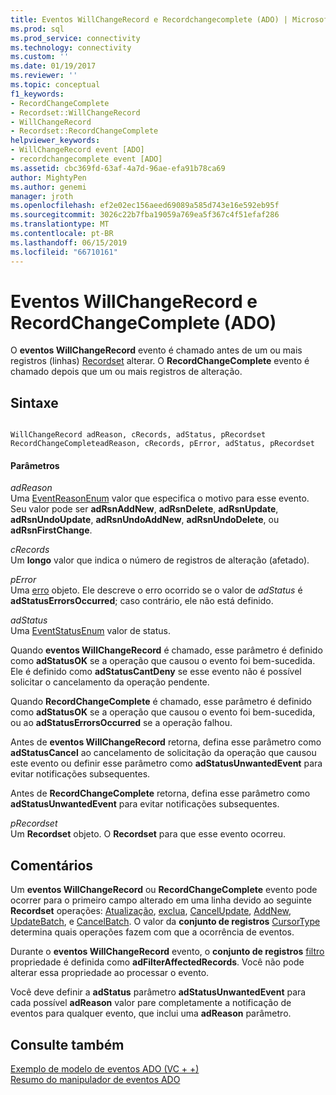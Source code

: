 ```yaml
---
title: Eventos WillChangeRecord e Recordchangecomplete (ADO) | Microsoft Docs
ms.prod: sql
ms.prod_service: connectivity
ms.technology: connectivity
ms.custom: ''
ms.date: 01/19/2017
ms.reviewer: ''
ms.topic: conceptual
f1_keywords:
- RecordChangeComplete
- Recordset::WillChangeRecord
- WillChangeRecord
- Recordset::RecordChangeComplete
helpviewer_keywords:
- WillChangeRecord event [ADO]
- recordchangecomplete event [ADO]
ms.assetid: cbc369fd-63af-4a7d-96ae-efa91b78ca69
author: MightyPen
ms.author: genemi
manager: jroth
ms.openlocfilehash: ef2e02ec156aeed69089a585d743e16e592eb95f
ms.sourcegitcommit: 3026c22b7fba19059a769ea5f367c4f51efaf286
ms.translationtype: MT
ms.contentlocale: pt-BR
ms.lasthandoff: 06/15/2019
ms.locfileid: "66710161"
---
```

# <a name="willchangerecord-and-recordchangecomplete-events-ado"></a>Eventos WillChangeRecord e RecordChangeComplete (ADO)
O **eventos WillChangeRecord** evento é chamado antes de um ou mais registros (linhas) [Recordset](../../../ado/reference/ado-api/recordset-object-ado.md) alterar. O **RecordChangeComplete** evento é chamado depois que um ou mais registros de alteração.  
  
## <a name="syntax"></a>Sintaxe  
  
```  
  
WillChangeRecord adReason, cRecords, adStatus, pRecordset  
RecordChangeCompleteadReason, cRecords, pError, adStatus, pRecordset  
```  
  
#### <a name="parameters"></a>Parâmetros  
 *adReason*  
 Uma [EventReasonEnum](../../../ado/reference/ado-api/eventreasonenum.md) valor que especifica o motivo para esse evento. Seu valor pode ser **adRsnAddNew**, **adRsnDelete**, **adRsnUpdate**, **adRsnUndoUpdate**, **adRsnUndoAddNew**, **adRsnUndoDelete**, ou **adRsnFirstChange**.  
  
 *cRecords*  
 Um **longo** valor que indica o número de registros de alteração (afetado).  
  
 *pError*  
 Uma [erro](../../../ado/reference/ado-api/error-object.md) objeto. Ele descreve o erro ocorrido se o valor de *adStatus* é **adStatusErrorsOccurred**; caso contrário, ele não está definido.  
  
 *adStatus*  
 Uma [EventStatusEnum](../../../ado/reference/ado-api/eventstatusenum.md) valor de status.  
  
 Quando **eventos WillChangeRecord** é chamado, esse parâmetro é definido como **adStatusOK** se a operação que causou o evento foi bem-sucedida. Ele é definido como **adStatusCantDeny** se esse evento não é possível solicitar o cancelamento da operação pendente.  
  
 Quando **RecordChangeComplete** é chamado, esse parâmetro é definido como **adStatusOK** se a operação que causou o evento foi bem-sucedida, ou ao **adStatusErrorsOccurred** se a operação falhou.  
  
 Antes de **eventos WillChangeRecord** retorna, defina esse parâmetro como **adStatusCancel** ao cancelamento de solicitação da operação que causou este evento ou definir esse parâmetro como  **adStatusUnwantedEvent** para evitar notificações subsequentes.  
  
 Antes de **RecordChangeComplete** retorna, defina esse parâmetro como **adStatusUnwantedEvent** para evitar notificações subsequentes.  
  
 *pRecordset*  
 Um **Recordset** objeto. O **Recordset** para que esse evento ocorreu.  
  
## <a name="remarks"></a>Comentários  
 Um **eventos WillChangeRecord** ou **RecordChangeComplete** evento pode ocorrer para o primeiro campo alterado em uma linha devido ao seguinte **Recordset** operações: [Atualização](../../../ado/reference/ado-api/update-method.md), [exclua](../../../ado/reference/ado-api/delete-method-ado-recordset.md), [CancelUpdate](../../../ado/reference/ado-api/cancelupdate-method-ado.md), [AddNew](../../../ado/reference/ado-api/addnew-method-ado.md), [UpdateBatch](../../../ado/reference/ado-api/updatebatch-method.md), e [CancelBatch](../../../ado/reference/ado-api/cancelbatch-method-ado.md). O valor da **conjunto de registros** [CursorType](../../../ado/reference/ado-api/cursortype-property-ado.md) determina quais operações fazem com que a ocorrência de eventos.  
  
 Durante o **eventos WillChangeRecord** evento, o **conjunto de registros** [filtro](../../../ado/reference/ado-api/filter-property.md) propriedade é definida como **adFilterAffectedRecords**. Você não pode alterar essa propriedade ao processar o evento.  
  
 Você deve definir a **adStatus** parâmetro **adStatusUnwantedEvent** para cada possível **adReason** valor pare completamente a notificação de eventos para qualquer evento, que inclui uma **adReason** parâmetro.  
  
## <a name="see-also"></a>Consulte também  
 [Exemplo de modelo de eventos ADO (VC + +)](../../../ado/reference/ado-api/ado-events-model-example-vc.md)   
 [Resumo do manipulador de eventos ADO](../../../ado/guide/data/ado-event-handler-summary.md)
